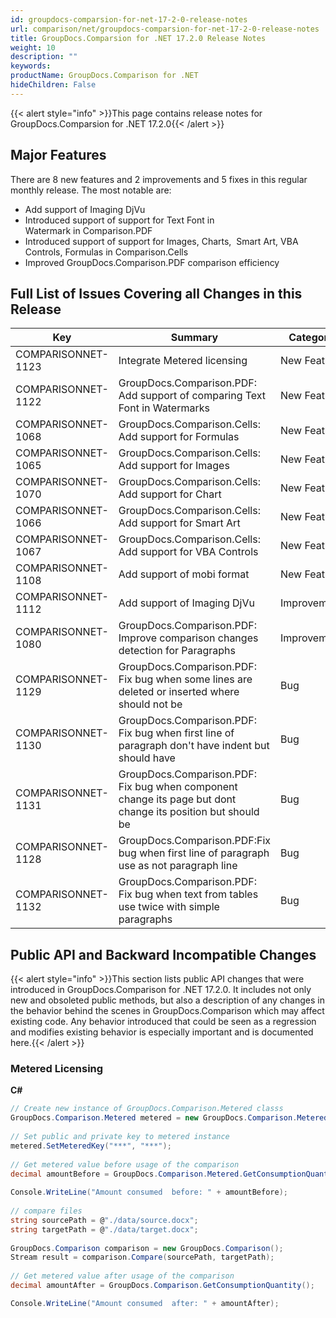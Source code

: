 ```yaml
---
id: groupdocs-comparsion-for-net-17-2-0-release-notes
url: comparison/net/groupdocs-comparsion-for-net-17-2-0-release-notes
title: GroupDocs.Comparsion for .NET 17.2.0 Release Notes
weight: 10
description: ""
keywords: 
productName: GroupDocs.Comparison for .NET
hideChildren: False
---
```

{{< alert style="info" >}}This page contains release notes for GroupDocs.Comparsion for .NET 17.2.0{{< /alert >}}

## Major Features

There are 8 new features and 2 improvements and 5 fixes in this regular monthly release. The most notable are:

*   Add support of Imaging DjVu
*   Introduced support of support for Text Font in Watermark in Comparison.PDF
*   Introduced support of support for Images, Charts,  Smart Art, VBA Controls, Formulas in Comparison.Cells
*   Improved GroupDocs.Comparison.PDF comparison efficiency 

## Full List of Issues Covering all Changes in this Release

| Key | Summary | Category |
| --- | --- | --- |
| COMPARISONNET-1123 | Integrate Metered licensing | New Feature |
| COMPARISONNET-1122 | GroupDocs.Comparison.PDF: Add support of comparing Text Font in Watermarks | New Feature |
| COMPARISONNET-1068 | GroupDocs.Comparison.Cells: Add support for Formulas | New Feature |
| COMPARISONNET-1065 | GroupDocs.Comparison.Cells: Add support for Images | New Feature |
| COMPARISONNET-1070 | GroupDocs.Comparison.Cells: Add support for Chart | New Feature |
| COMPARISONNET-1066 | GroupDocs.Comparison.Cells: Add support for Smart Art | New Feature |
| COMPARISONNET-1067 | GroupDocs.Comparison.Cells: Add support for VBA Controls | New Feature |
| COMPARISONNET-1108 | Add support of mobi format | New Feature |
| COMPARISONNET-1112 | Add support of Imaging DjVu | Improvement |
| COMPARISONNET-1080 | GroupDocs.Comparison.PDF: Improve comparison changes detection for Paragraphs | Improvement |
| COMPARISONNET-1129 | GroupDocs.Comparison.PDF: Fix bug when some lines are deleted or inserted where should not be | Bug |
| COMPARISONNET-1130 | GroupDocs.Comparison.PDF: Fix bug when first line of paragraph don't have indent but should have | Bug |
| COMPARISONNET-1131 | GroupDocs.Comparison.PDF: Fix bug when component change its page but dont change its position but should be | Bug |
| COMPARISONNET-1128 | GroupDocs.Comparison.PDF:Fix bug when first line of paragraph use as not paragraph line | Bug |
| COMPARISONNET-1132 | GroupDocs.Comparison.PDF: Fix bug when text from tables use twice with simple paragraphs | Bug |

## Public API and Backward Incompatible Changes

{{< alert style="info" >}}This section lists public API changes that were introduced in GroupDocs.Comparison for .NET 17.2.0. It includes not only new and obsoleted public methods, but also a description of any changes in the behavior behind the scenes in GroupDocs.Comparison which may affect existing code. Any behavior introduced that could be seen as a regression and modifies existing behavior is especially important and is documented here.{{< /alert >}}

### Metered Licensing 

**C#**

```csharp
// Create new instance of GroupDocs.Comparison.Metered classs
GroupDocs.Comparison.Metered metered = new GroupDocs.Comparison.Metered();
 
// Set public and private key to metered instance
metered.SetMeteredKey("***", "***");
 
// Get metered value before usage of the comparison
decimal amountBefore = GroupDocs.Comparison.Metered.GetConsumptionQuantity();
 
Console.WriteLine("Amount consumed  before: " + amountBefore);
 
// compare files
string sourcePath = @"./data/source.docx";
string targetPath = @"./data/target.docx";
 
GroupDocs.Comparison comparison = new GroupDocs.Comparison();
Stream result = comparison.Compare(sourcePath, targetPath);
 
// Get metered value after usage of the comparison
decimal amountAfter = GroupDocs.Comparison.GetConsumptionQuantity();

Console.WriteLine("Amount consumed  after: " + amountAfter);
```
